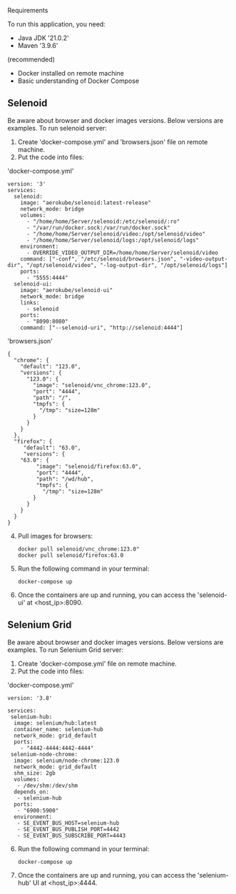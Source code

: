 Requirements

To run this application, you need:
- Java JDK '21.0.2'
- Maven '3.9.6'

(recommended)
- Docker installed on remote machine
- Basic understanding of Docker Compose


## Selenoid
Be aware about browser and docker images versions. Below versions are examples.
To run selenoid server:
1. Create 'docker-compose.yml' and 'browsers.json' file on remote machine.
2. Put the code into files:

'docker-compose.yml' 
```
version: '3'
services:
  selenoid:
    image: "aerokube/selenoid:latest-release"
    network_mode: bridge
    volumes:
      - "/home/home/Server/selenoid:/etc/selenoid/:ro"
      - "/var/run/docker.sock:/var/run/docker.sock"
      - "/home/home/Server/selenoid/video:/opt/selenoid/video"
      - "/home/home/Server/selenoid/logs:/opt/selenoid/logs"
    environment:
      - OVERRIDE_VIDEO_OUTPUT_DIR=/home/home/Server/selenoid/video
    command: ["-conf", "/etc/selenoid/browsers.json", "-video-output-dir", "/opt/selenoid/video", "-log-output-dir", "/opt/selenoid/logs"]
    ports:
      - "5555:4444"
  selenoid-ui:
    image: "aerokube/selenoid-ui"
    network_mode: bridge
    links:
      - selenoid
    ports:
      - "8090:8080"
    command: ["--selenoid-uri", "http://selenoid:4444"]
```

'browsers.json'
```
{
  "chrome": {
    "default": "123.0",
    "versions": {
      "123.0": {
        "image": "selenoid/vnc_chrome:123.0",
        "port": "4444",
        "path": "/",
        "tmpfs": {
          "/tmp": "size=128m"
        }
      }
    }
  },
  "firefox": {
     "default": "63.0",
     "versions": {
	"63.0": {
         "image": "selenoid/firefox:63.0",
         "port": "4444",
         "path": "/wd/hub",
         "tmpfs": {
           "/tmp": "size=128m"
        }
      }
    }
  }
}
```


4. Pull images for browsers:
   ```
   docker pull selenoid/vnc_chrome:123.0"
   docker pull selenoid/firefox:63.0
   ```
6. Run the following command in your terminal:
   ```
   docker-compose up
   ```
7. Once the containers are up and running, you can access the 'selenoid-ui' at <host_ip>:8090.

## Selenium Grid
Be aware about browser and docker images versions. Below versions are examples.
To run Selenium Grid server:
1. Create 'docker-compose.yml' file on remote machine.
2. Put the code into files:

'docker-compose.yml' 
```
version: '3.8'

services:
 selenium-hub:
  image: selenium/hub:latest
  container_name: selenium-hub
  network_mode: grid_default
  ports: 
    - "4442-4444:4442-4444"
 selenium-node-chrome:
  image: selenium/node-chrome:123.0
  network_mode: grid_default
  shm_size: 2gb
  volumes:
   - /dev/shm:/dev/shm
  depends_on:
   - selenium-hub
  ports:
   - "6900:5900"
  environment:
   - SE_EVENT_BUS_HOST=selenium-hub
   - SE_EVENT_BUS_PUBLISH_PORT=4442
   - SE_EVENT_BUS_SUBSCRIBE_PORT=4443
```
6. Run the following command in your terminal:
   ```
   docker-compose up
   ```
7. Once the containers are up and running, you can access the 'selenium-hub' UI at <host_ip>:4444.
